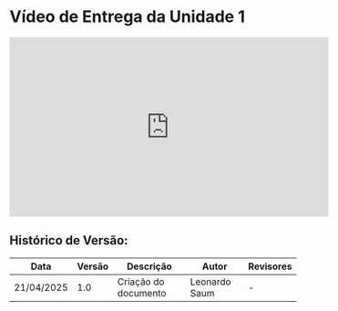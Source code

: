 # Vídeo de Entrega da Unidade 1 

<iframe width="560" height="315" src="https://www.youtube.com/embed/IksxCwXrQUc?si=l6zwKNL-G-G37EKc" title="YouTube video player" frameborder="0" allow="accelerometer; autoplay; clipboard-write; encrypted-media; gyroscope; picture-in-picture; web-share" referrerpolicy="strict-origin-when-cross-origin" allowfullscreen></iframe>

## Histórico de Versão:
| Data | Versão | Descrição | Autor | Revisores|
|-|-|-|-|-|
|21/04/2025| 1.0 | Criação do documento |Leonardo Saum|-|